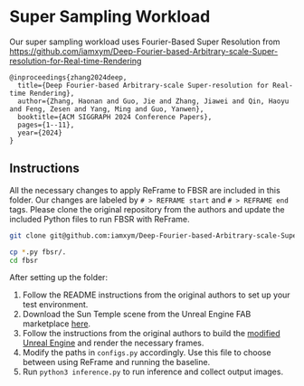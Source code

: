 # Super Sampling Workload 

Our super sampling workload uses Fourier-Based Super Resolution from https://github.com/iamxym/Deep-Fourier-based-Arbitrary-scale-Super-resolution-for-Real-time-Rendering

```
@inproceedings{zhang2024deep,
  title={Deep Fourier-based Arbitrary-scale Super-resolution for Real-time Rendering},
  author={Zhang, Haonan and Guo, Jie and Zhang, Jiawei and Qin, Haoyu and Feng, Zesen and Yang, Ming and Guo, Yanwen},
  booktitle={ACM SIGGRAPH 2024 Conference Papers},
  pages={1--11},
  year={2024}
}
```

## Instructions
All the necessary changes to apply ReFrame to FBSR are included in this folder. 
Our changes are labeled by `# > REFRAME start` and `# > REFRAME end` tags.
Please clone the original repository from the authors and update the included Python files to run FBSR with ReFrame. 

```bash
git clone git@github.com:iamxym/Deep-Fourier-based-Arbitrary-scale-Super-resolution-for-Real-time-Rendering.git fbsr

cp *.py fbsr/.
cd fbsr
```

After setting up the folder:

1. Follow the README instructions from the original authors to set up your test environment. 
2. Download the Sun Temple scene from the Unreal Engine FAB marketplace [here](https://fab.com/s/2d678819f47f).
3. Follow the instructions from the original authors to build the [modified Unreal Engine](https://github.com/fuxihao66/UnrealEngine/tree/5.1) and render the necessary frames.
4. Modify the paths in `configs.py` accordingly. Use this file to choose between using ReFrame and running the baseline.
5. Run `python3 inference.py` to run inference and collect output images.
